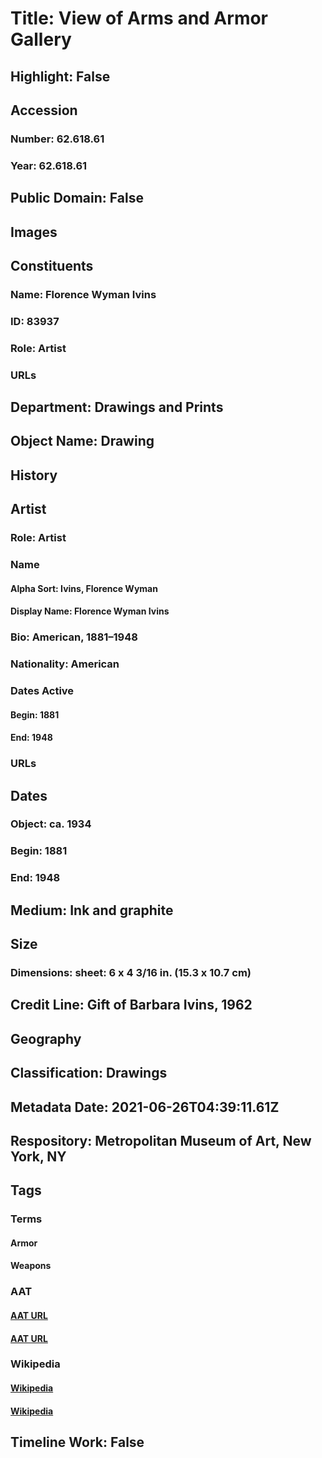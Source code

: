 # Title: View of Arms and Armor Gallery
## Highlight: False
## Accession
### Number: 62.618.61
### Year: 62.618.61
## Public Domain: False
## Images
## Constituents
### Name: Florence Wyman Ivins
### ID: 83937
### Role: Artist
### URLs
## Department: Drawings and Prints
## Object Name: Drawing
## History
## Artist
### Role: Artist
### Name
#### Alpha Sort: Ivins, Florence Wyman
#### Display Name: Florence Wyman Ivins
### Bio: American, 1881–1948
### Nationality: American
### Dates Active
#### Begin: 1881
#### End: 1948
### URLs
## Dates
### Object: ca. 1934
### Begin: 1881
### End: 1948
## Medium: Ink and graphite
## Size
### Dimensions: sheet: 6 x 4 3/16 in. (15.3 x 10.7 cm)
## Credit Line: Gift of Barbara Ivins, 1962
## Geography
## Classification: Drawings
## Metadata Date: 2021-06-26T04:39:11.61Z
## Respository: Metropolitan Museum of Art, New York, NY
## Tags
### Terms
#### Armor
#### Weapons
### AAT
#### [AAT URL](http://vocab.getty.edu/page/aat/300226591)
#### [AAT URL](http://vocab.getty.edu/page/aat/300036926)
### Wikipedia
#### [Wikipedia]()
#### [Wikipedia]()
## Timeline Work: False